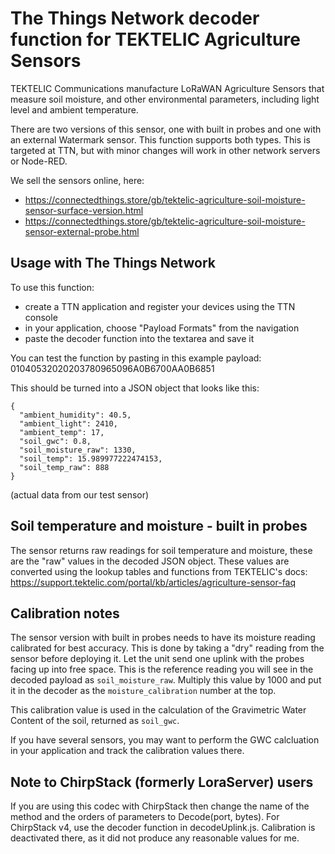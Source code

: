 # The Things Network decoder function for TEKTELIC Agriculture Sensors
TEKTELIC Communications manufacture LoRaWAN Agriculture Sensors that measure soil moisture, and other environmental parameters, including light level and ambient temperature.

There are two versions of this sensor, one with built in probes and one with an external Watermark sensor. This function supports both types. This is targeted at TTN, but with minor changes will work in other network servers or Node-RED.

We sell the sensors online, here:
 * https://connectedthings.store/gb/tektelic-agriculture-soil-moisture-sensor-surface-version.html
 * https://connectedthings.store/gb/tektelic-agriculture-soil-moisture-sensor-external-probe.html

## Usage with The Things Network
To use this function:
* create a TTN application and register your devices using the TTN console
* in your application, choose "Payload Formats" from the navigation
* paste the decoder function into the textarea and save it

You can test the function by pasting in this example payload: 01040532020203780965096A0B6700AA0B6851

This should be turned into a JSON object that looks like this:
```
{
  "ambient_humidity": 40.5,
  "ambient_light": 2410,
  "ambient_temp": 17,
  "soil_gwc": 0.8,
  "soil_moisture_raw": 1330,
  "soil_temp": 15.989977222474153,
  "soil_temp_raw": 888
}
```
(actual data from our test sensor)

## Soil temperature and moisture - built in probes
The sensor returns raw readings for soil temperature and moisture, these are the "raw" values in the decoded JSON object. These values are converted using the lookup tables and functions from TEKTELIC's docs: https://support.tektelic.com/portal/kb/articles/agriculture-sensor-faq


## Calibration notes
The sensor version with built in probes needs to have its moisture reading calibrated for best accuracy. This is done by taking a "dry" reading from the sensor before deploying it. Let the unit send one uplink with the probes facing up into free space. This is the reference reading you will see in the decoded payload as `soil_moisture_raw`. Multiply this value by 1000 and put it in the decoder as the `moisture_calibration` number at the top.

This calibration value is used in the calculation of the Gravimetric Water Content of the soil, returned as `soil_gwc`.

If you have several sensors, you may want to perform the GWC calcluation in your application and track the calibration values there.


## Note to ChirpStack (formerly LoraServer) users

If you are using this codec with ChirpStack then change the name of the method and the orders of parameters to Decode(port, bytes). For ChirpStack v4, use the decoder function in decodeUplink.js. Calibration is deactivated there, as it did not produce any reasonable values for me.



